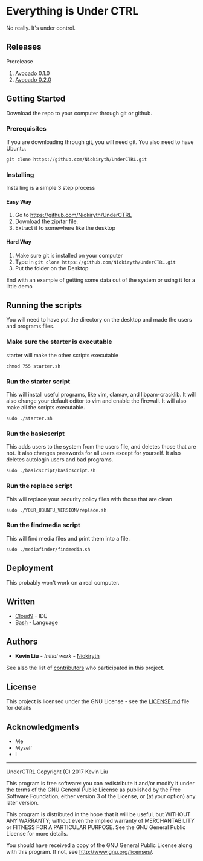 # Everything is Under CTRL

No really. It's under control.

## Releases
Prerelease
1. [Avocado 0.1.0](https://github.com/Niokiryth/UnderCTRL/releases/tag/v0.1.0.16-prealpha)
2. [Avocado 0.2.0](https://github.com/Niokiryth/UnderCTRL/releases/tag/v0.2.0-prealpha)
## Getting Started
Download the repo to your computer through git or github.

### Prerequisites
If you are downloading through git, you will need git. You also need to have Ubuntu.

```
git clone https://github.com/Niokiryth/UnderCTRL.git
```

### Installing

Installing is a simple 3 step process

#### Easy Way

1. Go to https://github.com/Niokiryth/UnderCTRL 
2. Download the zip/tar file.
3. Extract it to somewhere like the desktop


#### Hard Way

1. Make sure git is installed on your computer
2. Type in `git clone https://github.com/Niokiryth/UnderCTRL.git`
3. Put the folder on the Desktop


End with an example of getting some data out of the system or using it for a little demo

## Running the scripts

You will need to have put the directory on the desktop and made the users and programs files.

### Make sure the starter is executable
starter will make the other scripts executable
```
chmod 755 starter.sh
```

### Run the starter script

This will install useful programs, like vim, clamav, and libpam-cracklib. It will also change your default editor to vim and enable the firewall. It will also make all the scripts executable.

```
sudo ./starter.sh
```

### Run the basicscript

This adds users to the system from the users file, and deletes those that are not. It also changes passwords for all users except for yourself.
It also deletes autologin users and bad programs.

```
sudo ./basicscript/basicscript.sh
```

### Run the replace script
This will replace your security policy files with those that are clean

```
sudo ./YOUR_UBUNTU_VERSION/replace.sh
```

### Run the findmedia script
This will find media files and print them into a file.
```
sudo ./mediafinder/findmedia.sh
```

## Deployment

This probably won't work on a real computer.

## Written

* [Cloud9](https://c9.io) - IDE
* [Bash](https://www.gnu.org/software/bash/) - Language

## Authors

* **Kevin Liu** - *Initial work* - [Niokiryth](https://github.com/Niokiryth)

See also the list of [contributors](https://github.com/Niokiryth/UnderCTRL/graphs/contributors) who participated in this project.

## License

This project is licensed under the GNU License - see the [LICENSE.md](LICENSE.md) file for details

## Acknowledgments

* Me
* Myself
* I


_____
UnderCTRL
Copyright (C) 2017  Kevin Liu

This program is free software: you can redistribute it and/or modify
it under the terms of the GNU General Public License as published by
the Free Software Foundation, either version 3 of the License, or
(at your option) any later version.

This program is distributed in the hope that it will be useful,
but WITHOUT ANY WARRANTY; without even the implied warranty of
MERCHANTABILITY or FITNESS FOR A PARTICULAR PURPOSE.  See the
GNU General Public License for more details.

You should have received a copy of the GNU General Public License
along with this program.  If not, see <http://www.gnu.org/licenses/>.
